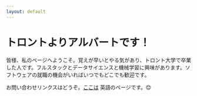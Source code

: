 ```yaml
---
layout: default
---
```

<h1 class="ui header">トロントよりアルバートです！</h1>
<p>皆様、私のページへようこそ。覚えが早いとやる気があり、トロント大学で卒業した人です。フルスタックとデータサイエンスと機械学習に興味があります。ソフトウェアの就職の機会がいればいつでもどこでも歓迎です。</p>

<p>お問い合わせリンクスはどうぞ。<a href="/">ここは</a> 英語のページです。😊</p>

